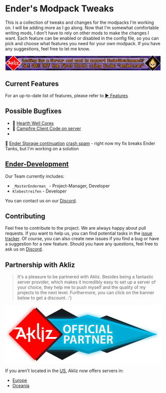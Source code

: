 # Ender's Modpack Tweaks

This is a collection of tweaks and changes for the modpacks I'm working on. I will be adding more as I go along. Now
that I'm somewhat comfortable writing mods, I don't have to rely on other mods to make the changes I want. Each feature
can be enabled or disabled in the config file, so you can pick and choose what features you need for your own modpack.
If you have any suggestions, feel free to let me know.

<a href="https://www.akliz.net/enderman"><img src="https://github.com/Ender-Development/PatchouliBooks/raw/master/banner.png" align="center"/></a>

## Current Features

For an up-to-date list of features, please refer
to [▶ Features](ttps://github.com/Ender-Development/EnderModpackTweaks/FEATURES.md)

## Possible Bugfixes

- 🔳 [Hearth Well Cores](https://github.com/wolforcept/hearthwell/issues/60)
- 🔳 [Campfire Client Code on server](https://github.com/jbredwards/Campfire-Mod/issues/9)
-
🔳 [Ender Storage continuation](https://www.curseforge.com/minecraft/mc-mods/ender-storage-1-12-continuation) [crash spam](https://github.com/igentuman/EnderStorage-continuation/issues/19)
    - right now my fix breaks Ender Tanks, but I'm working on a solution

## [Ender-Development](https://github.com/Ender-Development)

Our Team currently includes:

- `_MasterEnderman_` - Project-Manager, Developer
- `Klebestreifen` - Developer

You can contact us on our [Discord](https://discord.gg/JF7x2vG).

## Contributing

Feel free to contribute to the project. We are always happy about pull requests.
If you want to help us, you can find potential tasks in
the [issue tracker](https://github.com/Ender-Development/EnderModpackTweaks/issues).
Of course, you can also create new issues if you find a bug or have a suggestion for a new feature.
Should you have any questions, feel free to ask us on [Discord](https://discord.gg/JF7x2vG).

## Partnership with Akliz

> It's a pleasure to be partnered with Akliz. Besides being a fantastic server provider, which makes it incredibly easy
> to set up a server of your choice, they help me to push myself and the quality of my projects to the next level.
> Furthermore, you can click on the banner below to get a discount. :')

<a href="https://www.akliz.net/enderman"><img src="https://github.com/MasterEnderman/Zerblands-Remastered/raw/master/Akliz_Partner.png" align="center"/></a>

If you aren't located in the [US](https://www.akliz.net/enderman), Akliz now offers servers in:

- [Europe](https://www.akliz.net/enderman-eu)
- [Oceania](https://www.akliz.net/enderman-oce)